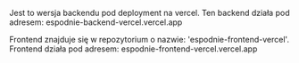 Jest to wersja backendu pod deployment na vercel.
Ten backend działa pod adresem: espodnie-backend-vercel.vercel.app

Frontend znajduje się w repozytorium o nazwie: 'espodnie-frontend-vercel'.
Frontend działa pod adresem: espodnie-frontend-vercel.vercel.app
